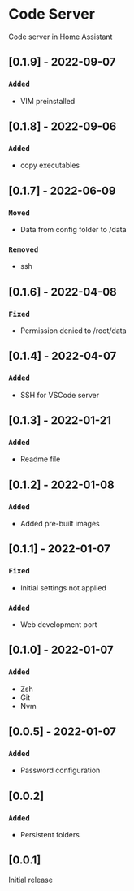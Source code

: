 # Code Server

Code server in Home Assistant

## [0.1.9] - 2022-09-07

### `Added`

- VIM preinstalled

## [0.1.8] - 2022-09-06

### `Added`

- copy executables

## [0.1.7] - 2022-06-09

### `Moved`

- Data from config folder to /data

### `Removed`

- ssh

## [0.1.6] - 2022-04-08

### `Fixed`

- Permission denied to /root/data

## [0.1.4] - 2022-04-07

### `Added`

- SSH for VSCode server

## [0.1.3] - 2022-01-21

### `Added`

- Readme file

## [0.1.2] - 2022-01-08

### `Added`

- Added pre-built images

## [0.1.1] - 2022-01-07

### `Fixed`

- Initial settings not applied

### `Added`

- Web development port

## [0.1.0] - 2022-01-07

### `Added`

- Zsh
- Git
- Nvm

## [0.0.5] - 2022-01-07

### `Added`

- Password configuration

## [0.0.2]

### `Added`

- Persistent folders

## [0.0.1]

Initial release
